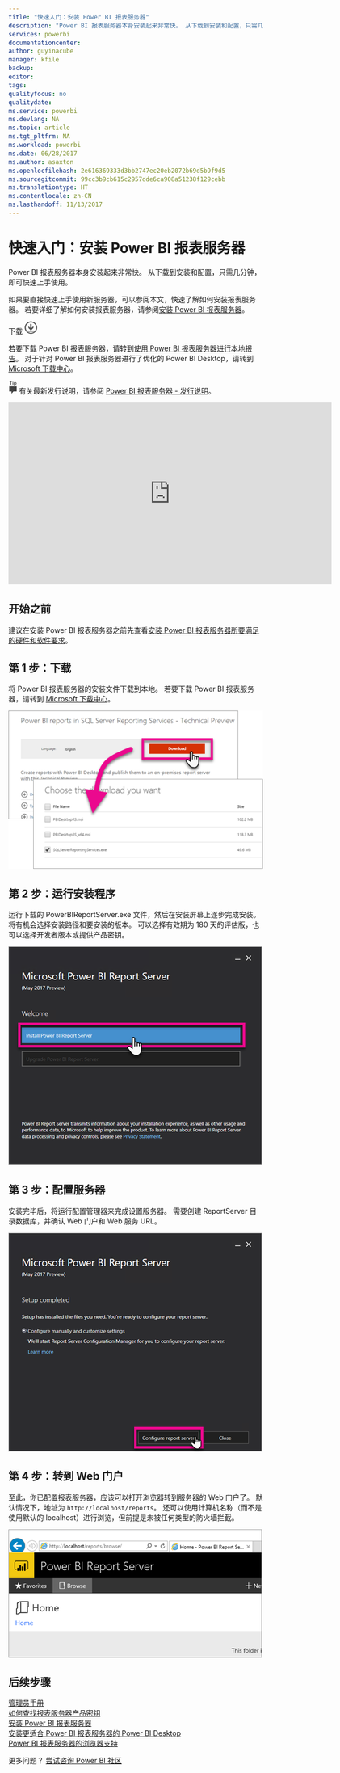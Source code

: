 ```yaml
---
title: "快速入门：安装 Power BI 报表服务器"
description: "Power BI 报表服务器本身安装起来非常快。 从下载到安装和配置，只需几分钟，即可快速上手使用。"
services: powerbi
documentationcenter: 
author: guyinacube
manager: kfile
backup: 
editor: 
tags: 
qualityfocus: no
qualitydate: 
ms.service: powerbi
ms.devlang: NA
ms.topic: article
ms.tgt_pltfrm: NA
ms.workload: powerbi
ms.date: 06/28/2017
ms.author: asaxton
ms.openlocfilehash: 2e616369333d3bb2747ec20eb2072b69d5b9f9d5
ms.sourcegitcommit: 99cc3b9cb615c2957dde6ca908a51238f129cebb
ms.translationtype: HT
ms.contentlocale: zh-CN
ms.lasthandoff: 11/13/2017
---
```

# <a name="quickstart-install-power-bi-report-server"></a>快速入门：安装 Power BI 报表服务器
Power BI 报表服务器本身安装起来非常快。 从下载到安装和配置，只需几分钟，即可快速上手使用。

如果要直接快速上手使用新服务器，可以参阅本文，快速了解如何安装报表服务器。 若要详细了解如何安装报表服务器，请参阅[安装 Power BI 报表服务器](install-report-server.md)。

 下载 ![下载](media/quickstart-install-report-server/download.png "下载")

若要下载 Power BI 报表服务器，请转到[使用 Power BI 报表服务器进行本地报告](https://powerbi.microsoft.com/report-server/)。 对于针对 Power BI 报表服务器进行了优化的 Power BI Desktop，请转到 [Microsoft 下载中心](https://go.microsoft.com/fwlink/?linkid=837581)。

![提示](media/quickstart-install-report-server/fyi-tip.png "提示") 有关最新发行说明，请参阅 [Power BI 报表服务器 - 发行说明](release-notes.md)。

<iframe width="640" height="360" src="https://www.youtube.com/embed/zacaEb9A4F0?showinfo=0" frameborder="0" allowfullscreen></iframe>

## <a name="before-you-begin"></a>开始之前
建议在安装 Power BI 报表服务器之前先查看[安装 Power BI 报表服务器所要满足的硬件和软件要求](system-requirements.md)。

## <a name="step-1-download"></a>第 1 步：下载
将 Power BI 报表服务器的安装文件下载到本地。 若要下载 Power BI 报表服务器，请转到 [Microsoft 下载中心](https://go.microsoft.com/fwlink/?linkid=839351)。

![下载 Power BI 报表服务器](media/quickstart-install-report-server/download-pbireportserver.png)

## <a name="step-2-run-installer"></a>第 2 步：运行安装程序
运行下载的 PowerBIReportServer.exe 文件，然后在安装屏幕上逐步完成安装。 将有机会选择安装路径和要安装的版本。 可以选择有效期为 180 天的评估版，也可以选择开发者版本或提供产品密钥。

![安装 Power BI 报表服务器](media/quickstart-install-report-server/pbireportserver-install.png)

## <a name="step-3-configure-the-server"></a>第 3 步：配置服务器
安装完毕后，将运行配置管理器来完成设置服务器。 需要创建 ReportServer 目录数据库，并确认 Web 门户和 Web 服务 URL。

![配置 Power BI 报表服务器](media/quickstart-install-report-server/pbireportserver-configure.png)

## <a name="step-4-browse-to-web-portal"></a>第 4 步：转到 Web 门户
至此，你已配置报表服务器，应该可以打开浏览器转到服务器的 Web 门户了。 默认情况下，地址为 `http://localhost/reports`。 还可以使用计算机名称（而不是使用默认的 localhost）进行浏览，但前提是未被任何类型的防火墙拦截。

![Power BI 报表服务器 Web 门户](media/quickstart-install-report-server/web-portal.png)

## <a name="next-steps"></a>后续步骤
[管理员手册](admin-handbook-overview.md)  
[如何查找报表服务器产品密钥](find-product-key.md)  
[安装 Power BI 报表服务器](install-report-server.md)  
[安装更适合 Power BI 报表服务器的 Power BI Desktop](install-powerbi-desktop.md)  
[Power BI 报表服务器的浏览器支持](browser-support.md)

更多问题？ [尝试咨询 Power BI 社区](https://community.powerbi.com/)

